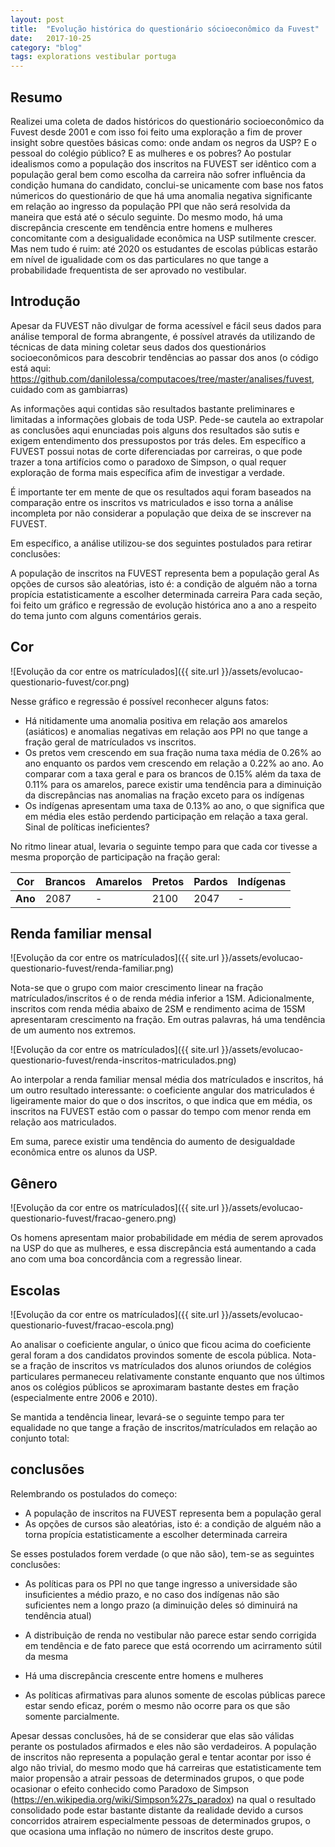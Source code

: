 ```yaml
---
layout: post
title:  "Evolução histórica do questionário sócioeconômico da Fuvest"
date:   2017-10-25
category: "blog"
tags: explorations vestibular portuga
---
```


## Resumo
Realizei uma coleta de dados históricos do questionário socioeconômico da Fuvest desde 2001 e com isso foi feito uma exploração a fim de prover insight sobre questões básicas como: onde andam os negros da USP? E o pessoal do colégio público? E as mulheres e os pobres? Ao postular idealismos como a população dos inscritos na FUVEST ser idêntico com a população geral bem como escolha da carreira não sofrer influência da condição humana do candidato, conclui-se unicamente com base nos fatos númericos do questionário de que há uma anomalia negativa significante em relação ao ingresso da população PPI que não será resolvida da maneira que está até o século seguinte. Do mesmo modo, há uma discrepância crescente em tendência entre homens e mulheres concomitante com a desigualidade econômica na USP sutilmente crescer. Mas nem tudo é ruim: até 2020 os estudantes de escolas públicas estarão em nível de igualidade com os das particulares no que tange a probabilidade frequentista de ser aprovado no vestibular.

## Introdução
Apesar da FUVEST não divulgar de forma acessível e fácil seus dados para análise temporal de forma abrangente, é possível através da utilizando de técnicas de data mining coletar seus dados dos questionários socioeconômicos para descobrir tendências ao passar dos anos (o código está aqui: https://github.com/danilolessa/computacoes/tree/master/analises/fuvest, cuidado com as gambiarras)

As informações aqui contidas são resultados bastante preliminares e limitadas a informações globais de toda USP. Pede-se cautela ao extrapolar as conclusões aqui enunciadas pois alguns dos resultados são sutis e exigem entendimento dos pressupostos por trás deles. Em específico a FUVEST possui notas de corte diferenciadas por carreiras, o que pode trazer a tona artifícios como o paradoxo de Simpson, o qual requer exploração de forma mais específica afim de investigar a verdade.

É importante ter em mente de que os resultados aqui foram baseados na comparação entre os inscritos vs matriculados e isso torna a análise incompleta por não considerar a população que deixa de se inscrever na FUVEST.

Em específico, a análise utilizou-se dos seguintes postulados para retirar conclusões:

A população de inscritos na FUVEST representa bem a população geral
As opções de cursos são aleatórias, isto é: a condição de alguém não a torna propícia estatisticamente a escolher determinada carreira
Para cada seção, foi feito um gráfico e regressão de evolução histórica ano a ano a respeito do tema junto com alguns comentários gerais.

## Cor

![Evolução da cor entre os matrículados]({{ site.url }}/assets/evolucao-questionario-fuvest/cor.png)

Nesse gráfico e regressão é possível reconhecer alguns fatos:

* Há nitidamente uma anomalia positiva em relação aos amarelos (asiáticos) e anomalias negativas em relação aos PPI no que tange a fração geral de matrículados vs inscritos.
* Os pretos vem crescendo em sua fração numa taxa média de 0.26% ao ano enquanto os pardos vem crescendo em relação a 0.22% ao ano. Ao comparar com a taxa geral e para os brancos de 0.15% além da taxa de 0.11% para os amarelos, parece existir uma tendência para a diminuição da discrepâncias nas anomalias na fração exceto para os indígenas
* Os indígenas apresentam uma taxa de 0.13% ao ano, o que significa que em média eles estão perdendo participação em relação a taxa geral. Sinal de políticas ineficientes?

No ritmo linear atual, levaria o seguinte tempo para que cada cor tivesse a mesma proporção de participação na fração geral:

| Cor  | Brancos  | Amarelos  |  Pretos  | Pardos  | Indígenas |
|---|---|---|---|---| --- |
| **Ano**  |  2087 | - | 2100  | 2047  | -  |

## Renda familiar mensal

![Evolução da cor entre os matrículados]({{ site.url }}/assets/evolucao-questionario-fuvest/renda-familiar.png)

Nota-se que o grupo com maior crescimento linear na fração matrículados/inscritos é o de renda média inferior a 1SM. Adicionalmente, inscritos com renda média abaixo de 2SM e rendimento acima de 15SM apresentaram crescimento na fração. Em outras palavras, há uma tendência de um aumento nos extremos.

![Evolução da cor entre os matrículados]({{ site.url }}/assets/evolucao-questionario-fuvest/renda-inscritos-matriculados.png)

Ao interpolar a renda familiar mensal média dos matrículados e inscritos, há um outro resultado interessante: o coeficiente angular dos matriculados é ligeiramente maior do que o dos inscritos, o que indica que em média, os inscritos na FUVEST estão com o passar do tempo com menor renda em relação aos matriculados.

Em suma, parece existir uma tendência do aumento de desigualdade econômica entre os alunos da USP.

## Gênero

![Evolução da cor entre os matrículados]({{ site.url }}/assets/evolucao-questionario-fuvest/fracao-genero.png)

Os homens apresentam maior probabilidade em média de serem aprovados na USP do que as mulheres, e essa discrepância está aumentando a cada ano com uma boa concordância com a regressão linear.

## Escolas

![Evolução da cor entre os matrículados]({{ site.url }}/assets/evolucao-questionario-fuvest/fracao-escola.png)

Ao analisar o coeficiente angular, o único que ficou acima do coeficiente geral foram a dos candidatos provindos somente de escola pública. Nota-se a fração de inscritos vs matrículados dos alunos oriundos de colégios particulares permaneceu relativamente constante enquanto que nos últimos anos os colégios públicos se aproximaram bastante destes em fração (especialmente entre 2006 e 2010).

Se mantida a tendência linear, levará-se o seguinte tempo para ter equalidade no que tange a fração de inscritos/matrículados em relação ao conjunto total:

## conclusões

Relembrando os postulados do começo:

* A população de inscritos na FUVEST representa bem a população geral
* As opções de cursos são aleatórias, isto é: a condição de alguém não a torna propícia estatisticamente a escolher determinada carreira

Se esses postulados forem verdade (o que não são), tem-se as seguintes conclusões:

* As políticas para os PPI no que tange ingresso a universidade são insuficientes a médio prazo, e no caso dos indígenas não são suficientes nem a longo prazo (a diminuição deles só diminuirá na tendência atual)

* A distribuição de renda no vestibular não parece estar sendo corrigida em tendência e de fato parece que está ocorrendo um acirramento sútil da mesma

* Há uma discrepância crescente entre homens e mulheres

* As políticas afirmativas para alunos somente de escolas públicas parece estar sendo eficaz, porém o mesmo não ocorre para os que são somente parcialmente.

Apesar dessas conclusões, há de se considerar que elas são válidas perante os postulados afirmados e eles não são verdadeiros. A população de inscritos não representa a população geral e tentar acontar por isso é algo não trivial, do mesmo modo que há carreiras que estatisticamente tem maior propensão a atrair pessoas de determinados grupos, o que pode ocasionar o efeito conhecido como Paradoxo de Simpson (https://en.wikipedia.org/wiki/Simpson%27s_paradox) na qual o resultado consolidado pode estar bastante distante da realidade devido a cursos concorridos atrairem especialmente pessoas de determinados grupos, o que ocasiona uma inflação no número de inscritos deste grupo.
